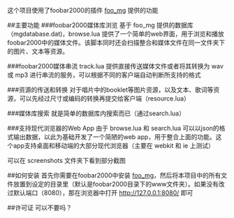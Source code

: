﻿这个项目使用了foobar2000的插件 [foo\_mg](https://github.com/oxyflour/foo_mg) 提供的功能

##主要功能
###foobar2000媒体库浏览
基于 foo\_mg 提供的数据库（mgdatabase.dat)，browse.lua 提供了一个简单的web界面，用于浏览和播放foobar2000中的媒体文件。该脚本同时还会扫描整合和媒体文件在同一文件夹下的图片、文本等资源。

###foobar2000媒体串流
track.lua 提供直接传送媒体文件或者将其转换为 wav 或 mp3 进行串流的服务，可以根据不同的客户端自动判断所支持的格式

###资源的传送和转换
对于唱片中的booklet等图片资源，以及文本、歌词等资源，可以先经过尺寸或编码的转换再提交给客户端（resource.lua）

###媒体库搜索
就是简单的数据库内搜索而已（通过search.lua）

###支持现代浏览器的Web App
由于 browse.lua 和 search.lua 可以以json的格式输出数据，以此为基础开发了一个简陋的web app，用于整合上面的功能。这个app支持桌面和移动端的大部分现代浏览器（主要在 webkit 和 ie 上测试）

可以在 screenshots 文件夹下看到部分截图


##如何安装
首先你需要在foobar2000中安装 [foo\_mg](https://github.com/oxyflour/foo_mg)，然后将本项目中的所有文件放置到设定的目录里（默认是foobar2000目录下的www文件夹）。如果没有改过默认端口（8080），那在浏览器中打开 http://127.0.0.1:8080/ 即可


##许可证
可以不要吗？
